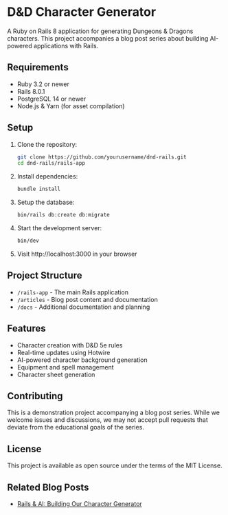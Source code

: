 # D&D Character Generator

A Ruby on Rails 8 application for generating Dungeons & Dragons characters. This project accompanies a blog post series about building AI-powered applications with Rails.

## Requirements

- Ruby 3.2 or newer
- Rails 8.0.1
- PostgreSQL 14 or newer
- Node.js & Yarn (for asset compilation)

## Setup

1. Clone the repository:

   ```bash
   git clone https://github.com/yourusername/dnd-rails.git
   cd dnd-rails/rails-app
   ```

2. Install dependencies:

   ```bash
   bundle install
   ```

3. Setup the database:

   ```bash
   bin/rails db:create db:migrate
   ```

4. Start the development server:

   ```bash
   bin/dev
   ```

5. Visit http://localhost:3000 in your browser

## Project Structure

- `/rails-app` - The main Rails application
- `/articles` - Blog post content and documentation
- `/docs` - Additional documentation and planning

## Features

- Character creation with D&D 5e rules
- Real-time updates using Hotwire
- AI-powered character background generation
- Equipment and spell management
- Character sheet generation

## Contributing

This is a demonstration project accompanying a blog post series. While we welcome issues and discussions, we may not accept pull requests that deviate from the educational goals of the series.

## License

This project is available as open source under the terms of the MIT License.

## Related Blog Posts

- [Rails & AI: Building Our Character Generator](link-to-post)
